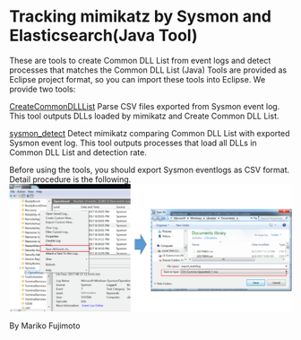 # Tracking mimikatz by Sysmon and Elasticsearch(Java Tool)
These are tools to create Common DLL List from event logs and detect processes that matches the Common DLL List (Java)
Tools are provided as Eclipse project format, so you can import these tools into Eclipse.
We provide two tools:

<a href="https://github.com/sisoc-tokyo/mimikatz_detection/tree/master/javaTool/CreateCommonDLLList">CreateCommonDLLList</a>
Parse CSV files exported from Sysmon event log. 
This tool outputs DLLs loaded by mimikatz and Create Common DLL List.

<a href="https://github.com/sisoc-tokyo/mimikatz_detection/tree/master/javaTool/sysmon_detect">sysmon_detect</a>
Detect mimikatz comparing Common DLL List with exported Sysmon event log.
This tool outputs processes that load all DLLs in Common DLL List and detection rate.


Before using the tools, you should export Sysmon eventlogs as CSV format.
Detail procedure is the following.
<a target="_blank" 
    href="howtoexporteventlog.png">
    <img style="max-width:100%;" alt="howto exporteventlog"
        src="howtoexporteventlog.png">
</a>

By Mariko Fujimoto

